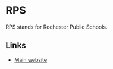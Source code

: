 # RPS

RPS stands for Rochester Public Schools.

## Links

- [Main website](https://www.rochesterschools.org/)